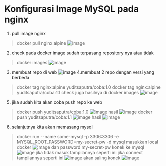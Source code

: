 # Konfigurasi Image MySQL pada nginx
1. pull image nginx
> docker pull nginx:alpine
![image](https://github.com/saputrayudit/tekn-cloud-computing/assets/79730184/07576479-b04f-40f1-96c8-4df257b02d00)
2. check pada docker image sudah terpasang repository nya atau tidak
> docker images
![image](https://github.com/saputrayudit/tekn-cloud-computing/assets/79730184/3231ff32-e0de-4c15-95b8-3514d135e8e8)
3. membuat repo di web
![image](https://github.com/saputrayudit/tekn-cloud-computing/assets/79730184/2f71d732-cfd1-4773-b9bf-114b4889fbff)
4.membuat 2 repo dengan versi yang berbeda 
> docker tag nginx:alpine yuditsaputra/coba:1.0
> docker tag nginx:alpine yuditsaputra/coba:1.1
check juga hasilnya di
> docker images
![image](https://github.com/saputrayudit/tekn-cloud-computing/assets/79730184/74bf4950-94f7-44b6-b9ae-83b03e172e98)
5. jika sudah kita akan coba push repo ke web
> docker push yuditsaputra/coba:1.0
![image](https://github.com/saputrayudit/tekn-cloud-computing/assets/79730184/6f1da0fd-0eee-41a7-8c14-c80425b78802)
hasil
> ![image](https://github.com/saputrayudit/tekn-cloud-computing/assets/79730184/00fe597c-0c63-454e-ac79-5cbb22dac1ad)
> docker push yuditsaputra/coba:1.1
![image](https://github.com/saputrayudit/tekn-cloud-computing/assets/79730184/4804c927-96b7-4dd9-b8fb-0810050a1bcd)
hasil
![image](https://github.com/saputrayudit/tekn-cloud-computing/assets/79730184/65e3bb05-ee0a-4eea-9797-9c18f53217c6)
6. selanjutnya kita akan memasang mysql
> docker run --name some-mysql -p 3306:3306 -e MYSQL_ROOT_PASSWORD=my-secret-pw -d mysql
masukkan local docker 
![image](https://github.com/saputrayudit/tekn-cloud-computing/assets/79730184/366f4ed8-4303-4f9b-950f-0b334c8f6304)
dan password
> my-secret-pw
konek ke mysql
![image](https://github.com/saputrayudit/tekn-cloud-computing/assets/79730184/fe2ffa80-9f6c-4031-a9e4-41fc517cc35c)
jika tidak masuk tampilannya seperti ini
jika connect tampilannya seperti ini
![image](https://github.com/saputrayudit/tekn-cloud-computing/assets/79730184/41b51b3f-bb6e-4db6-bab6-5243159ebb76)
akan saling konek
![image](https://github.com/saputrayudit/tekn-cloud-computing/assets/79730184/cef24dae-c822-40cf-ad7d-637f6f726a21)



